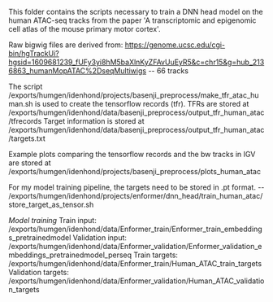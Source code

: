 This folder contains the scripts necessary to train a DNN head model on the human ATAC-seq tracks from the paper 'A transcriptomic and epigenomic cell atlas of the mouse primary motor cortex'.

Raw bigwig files are derived from: https://genome.ucsc.edu/cgi-bin/hgTrackUi?hgsid=1609681239_fUFy3yi8hM5baXlnKyZFAvUuEyR5&c=chr15&g=hub_2136863_humanMopATAC%2DseqMultiwigs
-- 66 tracks

The script /exports/humgen/idenhond/projects/basenji_preprocess/make_tfr_atac_human.sh is used to create the tensorflow records (tfr).
TFRs are stored at /exports/humgen/idenhond/data/basenji_preprocess/output_tfr_human_atac/tfrecords
Target information is stored at /exports/humgen/idenhond/data/basenji_preprocess/output_tfr_human_atac/targets.txt

Example plots comparing the tensorflow records and the bw tracks in IGV are stored at /exports/humgen/idenhond/projects/basenji_preprocess/plots_human_atac

For my model training pipeline, the targets need to be stored in .pt format. 
-- /exports/humgen/idenhond/projects/enformer/dnn_head/train_human_atac/store_target_as_tensor.sh

*Model training*
Train input: /exports/humgen/idenhond/data/Enformer_train/Enformer_train_embeddings_pretrainedmodel
Validation input: /exports/humgen/idenhond/data/Enformer_validation/Enformer_validation_embeddings_pretrainedmodel_perseq
Train targets: /exports/humgen/idenhond/data/Enformer_train/Human_ATAC_train_targets
Validation targets: /exports/humgen/idenhond/data/Enformer_validation/Human_ATAC_validation_targets



